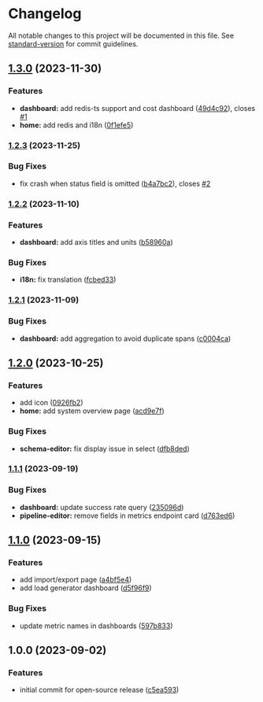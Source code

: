 # Changelog

All notable changes to this project will be documented in this file. See [standard-version](https://github.com/conventional-changelog/standard-version) for commit guidelines.

## [1.3.0](https://github.com/CarnegieMellon-PlantD/PlantD-Studio/compare/v1.2.3...v1.3.0) (2023-11-30)

### Features

- **dashboard:** add redis-ts support and cost dashboard ([49d4c92](https://github.com/CarnegieMellon-PlantD/PlantD-Studio/commit/49d4c923f728155061f3d549c6dcf6a27b7ab85f)), closes [#1](https://github.com/CarnegieMellon-PlantD/PlantD-Studio/issues/1)
- **home:** add redis and i18n ([0f1efe5](https://github.com/CarnegieMellon-PlantD/PlantD-Studio/commit/0f1efe56ff9fd80bb500a476f71573bbf977db3b))

### [1.2.3](https://github.com/CarnegieMellon-PlantD/PlantD-Studio/compare/v1.2.2...v1.2.3) (2023-11-25)

### Bug Fixes

- fix crash when status field is omitted ([b4a7bc2](https://github.com/CarnegieMellon-PlantD/PlantD-Studio/commit/b4a7bc26f48929b6444286fd7d7344ce42e821db)), closes [#2](https://github.com/CarnegieMellon-PlantD/PlantD-Studio/issues/2)

### [1.2.2](https://github.com/CarnegieMellon-PlantD/PlantD-Studio/compare/v1.2.1...v1.2.2) (2023-11-10)

### Features

- **dashboard:** add axis titles and units ([b58960a](https://github.com/CarnegieMellon-PlantD/PlantD-Studio/commit/b58960a086e790a614f37ec0b6e4ed9ef0c710c6))

### Bug Fixes

- **i18n:** fix translation ([fcbed33](https://github.com/CarnegieMellon-PlantD/PlantD-Studio/commit/fcbed33813de7784861845e0d43304f28ce6d199))

### [1.2.1](https://github.com/CarnegieMellon-PlantD/PlantD-Studio/compare/v1.2.0...v1.2.1) (2023-11-09)

### Bug Fixes

- **dashboard:** add aggregation to avoid duplicate spans ([c0004ca](https://github.com/CarnegieMellon-PlantD/PlantD-Studio/commit/c0004ca3ccd1989546a5d0b08c0082f35d32a51a))

## [1.2.0](https://github.com/CarnegieMellon-PlantD/PlantD-Studio/compare/v1.1.1...v1.2.0) (2023-10-25)

### Features

- add icon ([0926fb2](https://github.com/CarnegieMellon-PlantD/PlantD-Studio/commit/0926fb28a9b36a19edb00cc16fa816fcaa944185))
- **home:** add system overview page ([acd9e7f](https://github.com/CarnegieMellon-PlantD/PlantD-Studio/commit/acd9e7f6b356820502b81861a06581c401467a20))

### Bug Fixes

- **schema-editor:** fix display issue in select ([dfb8ded](https://github.com/CarnegieMellon-PlantD/PlantD-Studio/commit/dfb8ded6f887524d4e0e8c1eb0a704061eb4c718))

### [1.1.1](https://github.com/CarnegieMellon-PlantD/PlantD-Studio/compare/v1.1.0...v1.1.1) (2023-09-19)

### Bug Fixes

- **dashboard:** update success rate query ([235096d](https://github.com/CarnegieMellon-PlantD/PlantD-Studio/commit/235096d2d7eaaaffbdf53646f0fcd47b66b59f26))
- **pipeline-editor:** remove fields in metrics endpoint card ([d763ed6](https://github.com/CarnegieMellon-PlantD/PlantD-Studio/commit/d763ed6d21885f0824c4b5f11e07123d71f3f307))

## [1.1.0](https://github.com/CarnegieMellon-PlantD/PlantD-Studio/compare/v1.0.0...v1.1.0) (2023-09-15)

### Features

- add import/export page ([a4bf5e4](https://github.com/CarnegieMellon-PlantD/PlantD-Studio/commit/a4bf5e408956343d5319f4aa74076b6853511926))
- add load generator dashboard ([d5f96f9](https://github.com/CarnegieMellon-PlantD/PlantD-Studio/commit/d5f96f918c0e5454800ee23b984120f18676303e))

### Bug Fixes

- update metric names in dashboards ([597b833](https://github.com/CarnegieMellon-PlantD/PlantD-Studio/commit/597b83356aed8bec15efb3e84a4dd10f4c0bb7a8))

## 1.0.0 (2023-09-02)

### Features

- initial commit for open-source release ([c5ea593](https://github.com/CarnegieMellon-PlantD/PlantD-Studio/commit/c5ea5939b4a940bbff9a283bfdd7017345898578))
